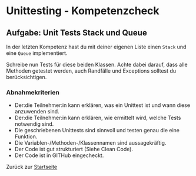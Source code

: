 # Unittesting - Kompetenzcheck

## Aufgabe: Unit Tests Stack und Queue

In der letzten Kompetenz hast du mit deiner eigenen Liste einen `Stack` und eine `Queue` implementiert.

Schreibe nun Tests für diese beiden Klassen. Achte dabei darauf, dass alle Methoden getestet werden, auch Randfälle und Exceptions solltest du berücksichtigen. 

### Abnahmekriterien

- Der:die Teilnehmer:in kann erklären, was ein Unittest ist und wann diese anzuwenden sind.
- Der:die Teilnehmer:in kann erklären, wie ermittelt wird, welche Tests notwendig sind.
- Die geschriebenen Unittests sind sinnvoll und testen genau die eine Funktion.
- Die Variablen-/Methoden-/Klassennamen sind aussagekräftig.
- Der Code ist gut strukturiert (Siehe Clean Code).
- Der Code ist in GITHub eingecheckt.

Zurück zur [Startseite](../README.md)
